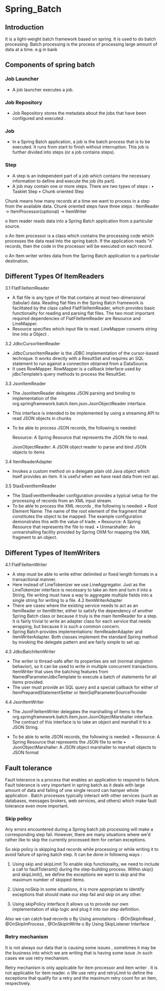 # Spring_Batch

## Introduction 
It is a light-weight batch framework based on spring. It is used to do batch processing. Batch processing is the process of processing large amount of data at a time. e.g in bank
## Components of spring batch
 
### Job Launcher
-	A job launcher executes a job.
### Job Repository
-	Job Repository stores the metadata about the jobs that have been configured and executed .
### Job
-	In a Spring Batch application, a job is the batch process that is to be executed. It runs from start to finish without interruption. This job is further divided into steps (or a job contains steps).
### Step
-	A step is an independent part of a job which contains the necessary information to define and execute the job (its part). 
-	A job may contain one or more steps.
  There are two types of steps :
•	Tasklet Step
•	Chunk oriented Step

Chunk means how many records at a time we want to process in a step from the available data. Chunk oriented steps  have three steps :
ItemReader -> ItemProcessor(optional) -> ItemWriter

o	Item reader reads data into a Spring Batch application from a particular source.

o	An Item processor is a class which contains the processing code which processes the data read into the spring batch. If the application reads "n" records, then the code in the processor will be executed on each record.

o	An Item writer writes data from the Spring Batch application to a particular destination.

## Different Types Of ItemReaders

3.1	 FlatFileItemReader
-	A flat file is any type of file that contains at most two-dimensional (tabular) data. Reading flat files in the Spring Batch framework is facilitated by the class called FlatFileItemReader, which provides basic functionality for reading and parsing flat files. The two most important required dependencies of FlatFileItemReader are Resource and LineMapper.
-	Resource specifies which input file to read. LineMapper converts string line into a Object .

3.2	 JdbcCursorItemReader
-	JdbcCursorItemReader is the JDBC implementation of the cursor-based technique. It works directly with a ResultSet and requires an SQL statement to run against a connection obtained from a DataSource.
-	It uses RowMapper. RowMapper is a callback interface used by jdbcTemplate’s query methods to process the ResultSet.

3.3	 JsonItemReader
- The JsonItemReader delegates JSON parsing and binding to implementation of the org.springframework.batch.item.json.JsonObjectReader  interface.
- This interface is intended to be implemented by using a streaming API to read JSON objects in chunks
- To be able to process JSON records, the following is needed:

  Resource: A Spring Resource that represents the JSON file to read.

  JsonObjectReader: A JSON object reader to parse and bind JSON objects to items

3.4	 ItemReaderAdapter
- Invokes a custom method on a delegate plain old Java object which itself provides an item. It is useful when we have read data from rest api.

3.5	 StaxEventItemReader
-	The StaxEventItemReader configuration provides a typical setup for the processing of records from an XML input stream.
-	To be able to process the XML records , the following is needed:
•	Root Element Name: The name of the root element of the fragment that constitutes the object to be mapped. The example configuration demonstrates this with the value of trade.
•	Resource: A Spring Resource that represents the file to read.
•	Unmarshaller: An unmarshalling facility provided by Spring OXM for mapping the XML fragment to an object.


## Different Types of ItemWriters

4.1	FlatFileItemWriter
-	A step must be able to write either delimited or fixed length formats in a transactional manner.
-	Here instead of LineTokenizer we use LineAggregator. Just as the LineTokenizer interface is necessary to take an item and turn it into a String, file writing must have a way to aggregate multiple fields into a single string for writing to a file. 
4.2	ItemWriterAdapter
-  There are cases where the existing service needs to act as an ItemReader or ItemWriter, either to satisfy the dependency of another Spring Batch class or because it truly is the main ItemReader for a step. It is fairly trivial to write an adapter class for each service that needs wrapping, but because it is such a common concern.
- Spring Batch provides implementations: ItemReaderAdapter and ItemWriterAdapter. Both classes implement the standard Spring method by invoking the delegate pattern and are fairly simple to set up.


4.3	JdbcBatchItemWriter
-	The writer is thread-safe after its properties are set (normal singleton behavior), so it can be used to write in multiple concurrent transactions. ItemWriter that uses the batching features from NamedParameterJdbcTemplate to execute a batch of statements for all items provided. 
-	The user must provide an SQL query and a special callback for either of ItemPreparedStatementSetter or ItemSqlParameterSourceProvider

4.4	 JsonItemWriter
-	The JsonFileItemWriter delegates the marshalling of items to the org.springframework.batch.item.json.JsonObjectMarshaller interface. The contract of this interface is to take an object and marshall it to a JSON String.

-	To be able to write JSON records, the following is needed:
•	Resource: A Spring Resource that represents the JSON file to write
•	JsonObjectMarshaller: A JSON object marshaller to marshall objects to JSON format

## Fault tolerance

Fault tolerance is a process that enables an application to respond to failure.
Fault tolerance is very important in spring batch as it deals with large amount of data and failing of one single record can hamper whole application .
Batch processes typically interact with other services (such as databases, messages brokers, web services, and others) which make fault tolerance even more important.

### Skip policy 

Any errors encountered during a Spring batch job processing will make a corresponding step fail. However, there are many situations where we'd rather like to skip the currently processed item for certain exceptions. 

So skip policy is skipping bad records while processing or while writing it to avoid failure of spring batch step. It can be done in following ways :

1.	Using skip and skipLimit
To enable skip functionality, we need to include a call to faultTolerant() during the step-building process.
Within skip() and skipLimit(), we define the exceptions we want to skip and the maximum number of skipped items.
2.	Using noSkip
In some situations, it is more appropriate to identify exceptions that should make our step fail and skip on any other.

3.	Using skipPolicy interface
It allows us to  provide our own implementation of skip logic and plug it into our step definition.

Also we can catch bad records
o	By Using annotations - @OnSkipInRead , @OnSkipInProcess , @OnSkipInWrite
o	By Using SkipListener Interface

### Retry mechanism

It is not always our data that is causing some issues , sometimes it may be the business into which we are writing that is having some issue .In such cases we use retry mechanism.

Retry mechanism is only applicable for item processor and item writer . It is not applicable for item reader.
o	We use retry and retryLimit to define the exceptions that qualify for a retry and the maximum retry count for an item, respectively.
 












